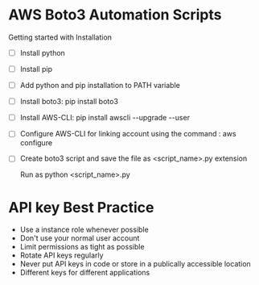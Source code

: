 # AWS Boto3 Automation Scripts
Getting started with Installation
 - [ ] Install python
 - [ ] Install pip
 - [ ] Add python and pip installation to PATH variable
 - [ ] Install boto3: pip install boto3
 - [ ] Install AWS-CLI: pip install awscli --upgrade --user
 - [ ] Configure AWS-CLI for linking account using the command : aws configure
 - [ ] Create boto3 script and save the file as <script_name>.py extension

    Run as python <script_name>.py


# API key Best Practice
  - Use a instance role whenever possible 
 - Don't use your normal user account 
 - Limit permissions as tight as possible 
 - Rotate API keys regularly 
 - Never put API keys in code or store in a publically accessible location 
 - Different keys for different applications  
